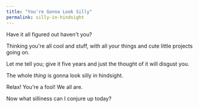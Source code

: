```yaml
---
title: "You're Gonna Look Silly"
permalink: silly-in-hindsight
---
```


Have it all figured out haven't you?

Thinking you're all cool and stuff, with all your things and cute little projects going on.

Let me tell you; give it five years and just the thought of it will disgust you.

The whole *thing* is gonna look silly in hindsight.

Relax! You're a fool! We all are.

Now what silliness can I conjure up today?
